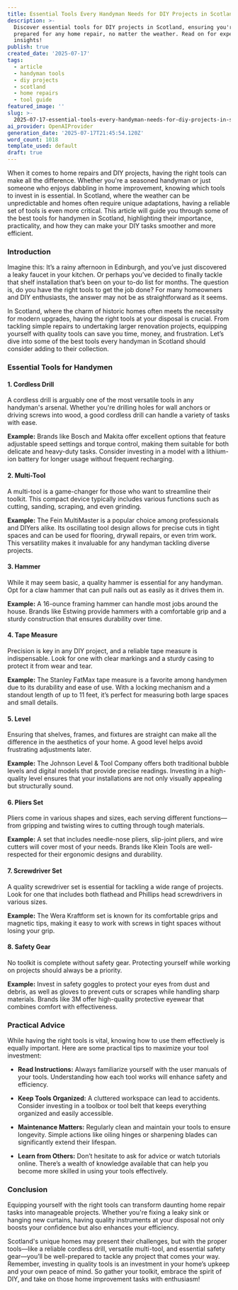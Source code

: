 ```yaml
---
title: Essential Tools Every Handyman Needs for DIY Projects in Scotland
description: >-
  Discover essential tools for DIY projects in Scotland, ensuring you're
  prepared for any home repair, no matter the weather. Read on for expert
  insights!
publish: true
created_date: '2025-07-17'
tags:
  - article
  - handyman tools
  - diy projects
  - scotland
  - home repairs
  - tool guide
featured_image: ''
slug: >-
  2025-07-17-essential-tools-every-handyman-needs-for-diy-projects-in-scotland.md
ai_provider: OpenAIProvider
generation_date: '2025-07-17T21:45:54.120Z'
word_count: 1018
template_used: default
draft: true
---
```

When it comes to home repairs and DIY projects, having the right tools can make all the difference. Whether you're a seasoned handyman or just someone who enjoys dabbling in home improvement, knowing which tools to invest in is essential. In Scotland, where the weather can be unpredictable and homes often require unique adaptations, having a reliable set of tools is even more critical. This article will guide you through some of the best tools for handymen in Scotland, highlighting their importance, practicality, and how they can make your DIY tasks smoother and more efficient.

### Introduction

Imagine this: It’s a rainy afternoon in Edinburgh, and you’ve just discovered a leaky faucet in your kitchen. Or perhaps you’ve decided to finally tackle that shelf installation that’s been on your to-do list for months. The question is, do you have the right tools to get the job done? For many homeowners and DIY enthusiasts, the answer may not be as straightforward as it seems. 

In Scotland, where the charm of historic homes often meets the necessity for modern upgrades, having the right tools at your disposal is crucial. From tackling simple repairs to undertaking larger renovation projects, equipping yourself with quality tools can save you time, money, and frustration. Let’s dive into some of the best tools every handyman in Scotland should consider adding to their collection.

### Essential Tools for Handymen

#### 1. **Cordless Drill**

A cordless drill is arguably one of the most versatile tools in any handyman's arsenal. Whether you're drilling holes for wall anchors or driving screws into wood, a good cordless drill can handle a variety of tasks with ease. 

**Example:** Brands like Bosch and Makita offer excellent options that feature adjustable speed settings and torque control, making them suitable for both delicate and heavy-duty tasks. Consider investing in a model with a lithium-ion battery for longer usage without frequent recharging.

#### 2. **Multi-Tool**

A multi-tool is a game-changer for those who want to streamline their toolkit. This compact device typically includes various functions such as cutting, sanding, scraping, and even grinding.

**Example:** The Fein MultiMaster is a popular choice among professionals and DIYers alike. Its oscillating tool design allows for precise cuts in tight spaces and can be used for flooring, drywall repairs, or even trim work. This versatility makes it invaluable for any handyman tackling diverse projects.

#### 3. **Hammer**

While it may seem basic, a quality hammer is essential for any handyman. Opt for a claw hammer that can pull nails out as easily as it drives them in.

**Example:** A 16-ounce framing hammer can handle most jobs around the house. Brands like Estwing provide hammers with a comfortable grip and a sturdy construction that ensures durability over time.

#### 4. **Tape Measure**

Precision is key in any DIY project, and a reliable tape measure is indispensable. Look for one with clear markings and a sturdy casing to protect it from wear and tear.

**Example:** The Stanley FatMax tape measure is a favorite among handymen due to its durability and ease of use. With a locking mechanism and a standout length of up to 11 feet, it’s perfect for measuring both large spaces and small details.

#### 5. **Level**

Ensuring that shelves, frames, and fixtures are straight can make all the difference in the aesthetics of your home. A good level helps avoid frustrating adjustments later.

**Example:** The Johnson Level & Tool Company offers both traditional bubble levels and digital models that provide precise readings. Investing in a high-quality level ensures that your installations are not only visually appealing but structurally sound.

#### 6. **Pliers Set**

Pliers come in various shapes and sizes, each serving different functions—from gripping and twisting wires to cutting through tough materials.

**Example:** A set that includes needle-nose pliers, slip-joint pliers, and wire cutters will cover most of your needs. Brands like Klein Tools are well-respected for their ergonomic designs and durability.

#### 7. **Screwdriver Set**

A quality screwdriver set is essential for tackling a wide range of projects. Look for one that includes both flathead and Phillips head screwdrivers in various sizes.

**Example:** The Wera Kraftform set is known for its comfortable grips and magnetic tips, making it easy to work with screws in tight spaces without losing your grip.

#### 8. **Safety Gear**

No toolkit is complete without safety gear. Protecting yourself while working on projects should always be a priority.

**Example:** Invest in safety goggles to protect your eyes from dust and debris, as well as gloves to prevent cuts or scrapes while handling sharp materials. Brands like 3M offer high-quality protective eyewear that combines comfort with effectiveness.

### Practical Advice

While having the right tools is vital, knowing how to use them effectively is equally important. Here are some practical tips to maximize your tool investment:

- **Read Instructions:** Always familiarize yourself with the user manuals of your tools. Understanding how each tool works will enhance safety and efficiency.
  
- **Keep Tools Organized:** A cluttered workspace can lead to accidents. Consider investing in a toolbox or tool belt that keeps everything organized and easily accessible.

- **Maintenance Matters:** Regularly clean and maintain your tools to ensure longevity. Simple actions like oiling hinges or sharpening blades can significantly extend their lifespan.

- **Learn from Others:** Don’t hesitate to ask for advice or watch tutorials online. There’s a wealth of knowledge available that can help you become more skilled in using your tools effectively.

### Conclusion

Equipping yourself with the right tools can transform daunting home repair tasks into manageable projects. Whether you're fixing a leaky sink or hanging new curtains, having quality instruments at your disposal not only boosts your confidence but also enhances your efficiency.

Scotland's unique homes may present their challenges, but with the proper tools—like a reliable cordless drill, versatile multi-tool, and essential safety gear—you’ll be well-prepared to tackle any project that comes your way. Remember, investing in quality tools is an investment in your home’s upkeep and your own peace of mind. So gather your toolkit, embrace the spirit of DIY, and take on those home improvement tasks with enthusiasm!
